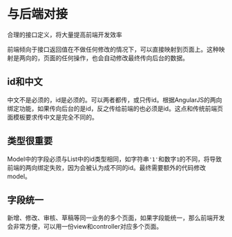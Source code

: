 # 与后端对接

合理的接口定义，将大量提高前端开发效率

前端倾向于接口返回值在不做任何修改的情况下，可以直接映射到页面上。这种映射是两向的，页面的任何操作，也会自动修改最终传向后台的数据。

## id和中文

中文不是必须的，id是必须的。可以两者都传，或只传id。根据AngularJS的两向绑定功能，如果传向后台的是id，反之传给前端的也必须是id。这点和传统前端页面模板要求传中文是完全不同的。

## 类型很重要

Model中的字段必须与List中的id类型相同，如字符串``'1'``和数字``1``的不同，将导致前端的两向绑定失败，因为会被认为成不同的id。最终需要额外的代码修改model。

## 字段统一

新增、修改、审核、草稿等同一业务的多个页面，如果字段能统一，那么前端开发会非常方便，可以用一份view和controller对应多个页面。
